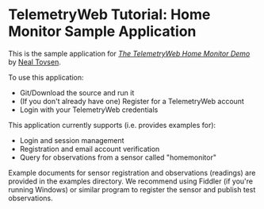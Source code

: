 # TelemetryWeb Tutorial: Home Monitor Sample Application

This is the sample application for
[*The TelemetryWeb Home Monitor Demo*](http://www.telemetryweb.com/)
by [Neal Tovsen](http://blog.telemetryweb.com/).

To use this application:

* Git/Download the source and run it
* (If you don't already have one) Register for a TelemetryWeb account 
* Login with your TelemetryWeb credentials

This application currently supports (i.e. provides examples for):

* Login and session management
* Registration and email account verification
* Query for observations from a sensor called "homemonitor"

Example documents for sensor registration and observations (readings) 
are provided in the examples directory. We recommend using Fiddler 
(if you're running Windows) or similar program to register the sensor 
and publish test observations.
